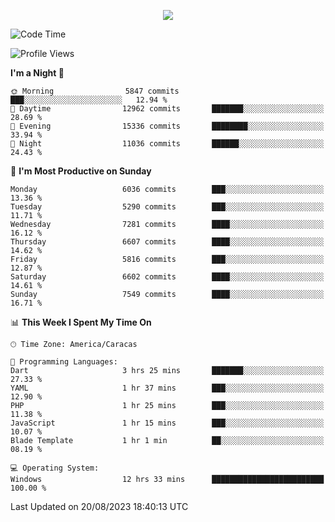 <p align="center">
  <a href="http://www.github.com/thevacs">
    <img src="https://github-readme-streak-stats.herokuapp.com/?user=thevacs&stroke=ffffff&background=1c1917&ring=0891b2&fire=0891b2&currStreakNum=ffffff&currStreakLabel=0891b2&sideNums=ffffff&sideLabels=ffffff&dates=ffffff&hide_border=true" />
  </a>
</p>

<!--START_SECTION:waka-->
![Code Time](http://img.shields.io/badge/Code%20Time-1%2C625%20hrs%2054%20mins-blue)

![Profile Views](http://img.shields.io/badge/Profile%20Views-6-blue)

**I'm a Night 🦉** 

```text
🌞 Morning                5847 commits        ███░░░░░░░░░░░░░░░░░░░░░░   12.94 % 
🌆 Daytime                12962 commits       ███████░░░░░░░░░░░░░░░░░░   28.69 % 
🌃 Evening                15336 commits       ████████░░░░░░░░░░░░░░░░░   33.94 % 
🌙 Night                  11036 commits       ██████░░░░░░░░░░░░░░░░░░░   24.43 % 
```
📅 **I'm Most Productive on Sunday** 

```text
Monday                   6036 commits        ███░░░░░░░░░░░░░░░░░░░░░░   13.36 % 
Tuesday                  5290 commits        ███░░░░░░░░░░░░░░░░░░░░░░   11.71 % 
Wednesday                7281 commits        ████░░░░░░░░░░░░░░░░░░░░░   16.12 % 
Thursday                 6607 commits        ████░░░░░░░░░░░░░░░░░░░░░   14.62 % 
Friday                   5816 commits        ███░░░░░░░░░░░░░░░░░░░░░░   12.87 % 
Saturday                 6602 commits        ████░░░░░░░░░░░░░░░░░░░░░   14.61 % 
Sunday                   7549 commits        ████░░░░░░░░░░░░░░░░░░░░░   16.71 % 
```


📊 **This Week I Spent My Time On** 

```text
🕑︎ Time Zone: America/Caracas

💬 Programming Languages: 
Dart                     3 hrs 25 mins       ███████░░░░░░░░░░░░░░░░░░   27.33 % 
YAML                     1 hr 37 mins        ███░░░░░░░░░░░░░░░░░░░░░░   12.90 % 
PHP                      1 hr 25 mins        ███░░░░░░░░░░░░░░░░░░░░░░   11.38 % 
JavaScript               1 hr 15 mins        ███░░░░░░░░░░░░░░░░░░░░░░   10.07 % 
Blade Template           1 hr 1 min          ██░░░░░░░░░░░░░░░░░░░░░░░   08.19 % 

💻 Operating System: 
Windows                  12 hrs 33 mins      █████████████████████████   100.00 % 
```


 Last Updated on 20/08/2023 18:40:13 UTC
<!--END_SECTION:waka-->
